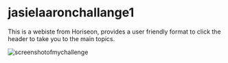 # jasielaaronchallange1

[<link to deployed application>](https://jasielaaron.github.io/challange1/)
This is a webiste from Horiseon, provides a user friendly format to click the header to take you to the main topics. 

![screenshotofmychallenge](./assets/images/Screenshot%202023-12-20%20at%209.39.22 PM.png)


